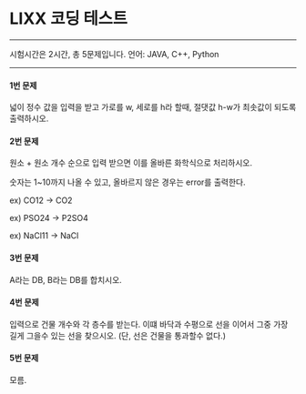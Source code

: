 #  LIXX 코딩 테스트

------

시험시간은 2시간, 총 5문제입니다. 언어: JAVA, C++, Python

------

#### 1번 문제

넓이 정수 값을 입력을 받고 가로를 w, 세로를 h라 할때, 절댓값 h-w가 최솟값이 되도록 출력하시오.



#### 2번 문제

원소 + 원소 개수 순으로 입력 받으면 이를 올바른 화학식으로 처리하시오.

숫자는 1~10까지 나올 수 있고, 올바르지 않은 경우는 error를 출력한다.

ex) CO12 -> CO2

ex) PSO24 -> P2SO4

ex) NaCl11 -> NaCl



#### 3번 문제

A라는 DB, B라는 DB를 합치시오.



#### 4번 문제

입력으로 건물 개수와 각 층수를 받는다. 이떄 바닥과 수평으로 선을 이어서 그중 가장 길게 그을수 있는 선을 찾으시오. (단, 선은 건물을 통과할수 없다.)



#### 5번 문제

모름.

